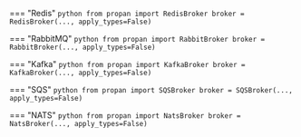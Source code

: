=== "Redis"
    ```python
    from propan import RedisBroker
    broker = RedisBroker(..., apply_types=False)
    ```

=== "RabbitMQ"
    ```python
    from propan import RabbitBroker
    broker = RabbitBroker(..., apply_types=False)
    ```

=== "Kafka"
    ```python
    from propan import KafkaBroker
    broker = KafkaBroker(..., apply_types=False)
    ```

=== "SQS"
    ```python
    from propan import SQSBroker
    broker = SQSBroker(..., apply_types=False)
    ```

=== "NATS"
    ```python
    from propan import NatsBroker
    broker = NatsBroker(..., apply_types=False)
    ```